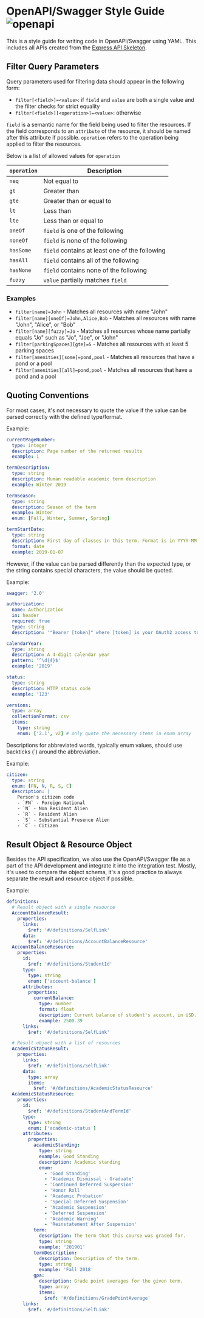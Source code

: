 # OpenAPI/Swagger Style Guide ![openapi](https://img.shields.io/badge/openapi-2.0-green.svg)

This is a style guide for writing code in OpenAPI/Swagger using YAML. This includes all APIs created from the
[Express API Skeleton](https://github.com/osu-mist/express-api-skeleton).

## Filter Query Parameters

Query parameters used for filtering data should appear in the following form:
* `filter[<field>]=<value>`: if `field` and `value` are both a single value and the filter checks for
  strict equality
* `filter[<field>][<operation>]=<value>`: otherwise

`field` is a semantic name for the field being used to filter the resources. If the field
corresponds to an `attribute` of the resource, it should be named after this attribute if possible.
`operation` refers to the operation being applied to filter the resources.

Below is a list of allowed values for `operation`

| `operation` | Description                                    |
| ----------- | ---------------------------------------------- |
| `neq`       | Not equal to                                   |
| `gt`        | Greater than                                   |
| `gte`       | Greater than or equal to                       |
| `lt`        | Less than                                      |
| `lte`       | Less than or equal to                          |
| `oneOf`     | `field` is one of the following                |
| `noneOf`    | `field` is none of the following               |
| `hasSome`   | `field` contains at least one of the following |
| `hasAll`    | `field` contains all of the following          |
| `hasNone`   | `field` contains none of the following         |
| `fuzzy`     | `value` partially matches `field`              |

### Examples

* `filter[name]=John` - Matches all resources with name "John"
* `filter[name][oneOf]=John,Alice,Bob` - Matches all resources with name "John", "Alice", or "Bob"
* `filter[name][fuzzy]=Jo` - Matches all resources whose name partially equals "Jo" such as "Jo",
  "Joe", or "John"
* `filter[parkingSpaces][gte]=5` - Matches all resources with at least 5 parking spaces
* `filter[amenities][some]=pond,pool` - Matches all resources that have a pond or a pool
* `filter[amenities][all]=pond,pool` - Matches all resources that have a pond and a pool

## Quoting Conventions

For most cases, it's not necessary to quote the value if the value can be parsed correctly with the defined type/format.

Example:

```yaml
currentPageNumber:
  type: integer
  description: Page number of the returned results
  example: 1

termDescription:
  type: string
  description: Human readable academic term description
  example: Winter 2019

termSeason:
  type: string
  description: Season of the term
  example: Winter
  enum: [Fall, Winter, Summer, Spring]

termStartDate:
  type: string
  description: First day of classes in this term. Format is in YYYY-MM-DD
  format: date
  example: 2019-01-07
```

However, if the value can be parsed differently than the expected type, or the string contains special characters, the value should be quoted.

Example:

```yaml
swagger: '2.0'

authorization:
  name: Authorization
  in: header
  required: true
  type: string
  description: '"Bearer [token]" where [token] is your OAuth2 access token'

calendarYear:
  type: string
  description: A 4-digit calendar year
  pattern: '^\d{4}$'
  example: '2019'

status:
  type: string
  description: HTTP status code
  example: '123'

versions:
  type: array
  collectionFormat: csv
  items:
    type: string
    enum: ['2.1', v2] # only quote the necessary items in enum array
```

Descriptions for abbreviated words, typically enum values, should use backticks (`) around the abbreviation.

Example:

```yaml
citizen:
  type: string
  enum: [FN, N, R, S, C]
  description: |
    Person's citizen code
    - `FN` - Foreign National
    - `N` - Non Resident Alien
    - `R` - Resident Alien
    - `S` - Substantial Presence Alien
    - `C` - Citizen
```

## Result Object & Resource Object

Besides the API specification, we also use the OpenAPI/Swagger file as a part of the API development and integrate it into the integration test. Mostly, it's used to compare the object schema, it's a good practice to always separate the result and resource object if possible.

Example:

```yaml
definitions:
  # Result object with a single resource
  AccountBalanceResult:
    properties:
      links:
        $ref: '#/definitions/SelfLink'
      data:
        $ref: '#/definitions/AccountBalanceResource'
  AccountBalanceResource:
    properties:
      id:
        $ref: '#/definitions/StudentId'
      type:
        type: string
        enum: ['account-balance']
      attributes:
        properties:
          currentBalance:
            type: number
            format: float
            description: Current balance of student's account, in USD.
            example: 2500.39
      links:
        $ref: '#/definitions/SelfLink'

  # Result object with a list of resources
  AcademicStatusResult:
    properties:
      links:
        $ref: '#/definitions/SelfLink'
      data:
        type: array
        items:
          $ref: '#/definitions/AcademicStatusResource'
  AcademicStatusResource:
    properties:
      id:
        $ref: '#/definitions/StudentAndTermId'
      type:
        type: string
        enum: ['academic-status']
      attributes:
        properties:
          academicStanding:
            type: string
            example: Good Standing
            description: Academic standing
            enum:
              - 'Good Standing'
              - 'Academic Dismissal - Graduate'
              - 'Continued Deferred Suspension'
              - 'Honor Roll'
              - 'Academic Probation'
              - 'Special Deferred Suspension'
              - 'Academic Suspension'
              - 'Deferred Suspension'
              - 'Academic Warning'
              - 'Reinstatement After Suspension'
          term:
            description: The term that this course was graded for.
            type: string
            example: '201901'
          termDescription:
            description: Description of the term.
            type: string
            example: 'Fall 2018'
          gpa:
            description: Grade point averages for the given term.
            type: array
            items:
              $ref: '#/definitions/GradePointAverage'
      links:
        $ref: '#/definitions/SelfLink'
```
